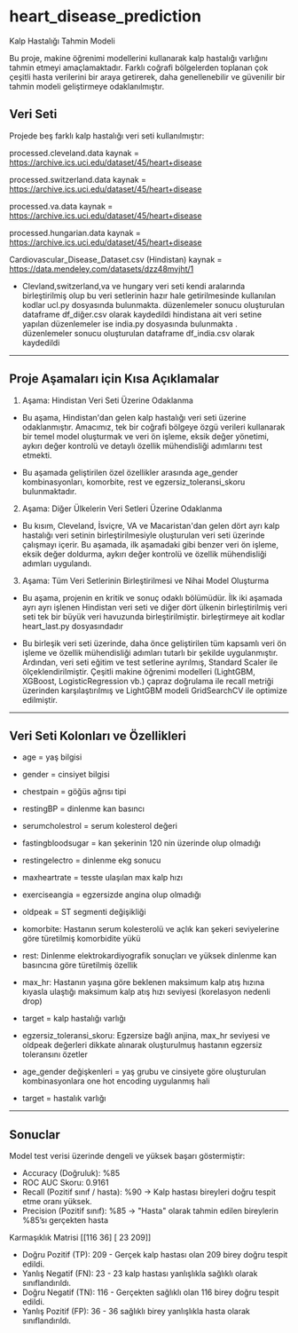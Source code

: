# heart_disease_prediction
Kalp Hastalığı Tahmin Modeli

Bu proje, makine öğrenimi modellerini kullanarak kalp hastalığı varlığını tahmin etmeyi amaçlamaktadır. Farklı coğrafi bölgelerden toplanan çok çeşitli hasta verilerini bir araya getirerek, daha genellenebilir ve güvenilir bir tahmin modeli geliştirmeye odaklanılmıştır. 

## Veri Seti
Projede beş farklı kalp hastalığı veri seti kullanılmıştır:

processed.cleveland.data 
kaynak = https://archive.ics.uci.edu/dataset/45/heart+disease

processed.switzerland.data
kaynak = https://archive.ics.uci.edu/dataset/45/heart+disease

processed.va.data
kaynak = https://archive.ics.uci.edu/dataset/45/heart+disease
 
processed.hungarian.data
kaynak = https://archive.ics.uci.edu/dataset/45/heart+disease

Cardiovascular_Disease_Dataset.csv (Hindistan)
kaynak = https://data.mendeley.com/datasets/dzz48mvjht/1


- Clevland,switzerland,va ve hungary veri seti kendi aralarında birleştirilmiş olup bu veri setlerinin hazır hale getirilmesinde kullanılan kodlar ucl.py dosyasında bulunmakta. düzenlemeler sonucu oluşturulan dataframe df_diğer.csv olarak kaydedildi
hindistana ait veri setine yapılan düzenlemeler ise india.py dosyasında bulunmakta . düzenlemeler sonucu oluşturulan dataframe df_india.csv olarak kaydedildi

---

## Proje Aşamaları için Kısa Açıklamalar

1. Aşama: Hindistan Veri Seti Üzerine Odaklanma
- Bu aşama, Hindistan'dan gelen kalp hastalığı veri seti üzerine odaklanmıştır. Amacımız, tek bir coğrafi bölgeye özgü verileri kullanarak bir temel model oluşturmak ve veri ön işleme, eksik değer yönetimi, aykırı değer kontrolü ve detaylı özellik mühendisliği adımlarını test etmekti.

- Bu aşamada geliştirilen özel özellikler arasında age_gender kombinasyonları, komorbite, rest ve egzersiz_toleransi_skoru bulunmaktadır.


2. Aşama: Diğer Ülkelerin Veri Setleri Üzerine Odaklanma
- Bu kısım, Cleveland, İsviçre, VA ve Macaristan'dan gelen dört ayrı kalp hastalığı veri setinin birleştirilmesiyle oluşturulan veri seti üzerinde çalışmayı içerir. Bu aşamada, ilk aşamadaki gibi benzer veri ön işleme, eksik değer doldurma, aykırı değer kontrolü ve özellik mühendisliği adımları uygulandı.


3. Aşama: Tüm Veri Setlerinin Birleştirilmesi ve Nihai Model Oluşturma
- Bu aşama, projenin en kritik ve sonuç odaklı bölümüdür. İlk iki aşamada ayrı ayrı işlenen Hindistan veri seti ve diğer dört ülkenin birleştirilmiş veri seti tek bir büyük veri havuzunda birleştirilmiştir. birleştirmeye ait kodlar heart_last.py dosyasındadır

- Bu birleşik veri seti üzerinde, daha önce geliştirilen tüm kapsamlı veri ön işleme ve özellik mühendisliği adımları tutarlı bir şekilde uygulanmıştır. Ardından, veri seti eğitim ve test setlerine ayrılmış, Standard Scaler ile ölçeklendirilmiştir. Çeşitli makine öğrenimi modelleri (LightGBM, XGBoost, LogisticRegression vb.) çapraz doğrulama ile recall metriği üzerinden karşılaştırılmış ve LightGBM modeli GridSearchCV ile optimize edilmiştir.


---

## Veri Seti Kolonları ve Özellikleri

- age = yaş bilgisi
- gender = cinsiyet bilgisi
- chestpain = göğüs ağrısı tipi
- restingBP = dinlenme kan basıncı
- serumcholestrol = serum kolesterol değeri
- fastingbloodsugar = kan şekerinin 120 nin üzerinde olup olmadığı
- restingelectro = dinlenme ekg sonucu
- maxheartrate = tesste ulaşılan max kalp hızı
- exerciseangia = egzersizde angina olup olmadığı
- oldpeak = ST segmenti değişikliği

- komorbite: Hastanın serum kolesterolü ve açlık kan şekeri seviyelerine göre türetilmiş komorbidite yükü
- rest: Dinlenme elektrokardiyografik sonuçları ve yüksek dinlenme kan basıncına göre türetilmiş özellik
- max_hr: Hastanın yaşına göre beklenen maksimum kalp atış hızına kıyasla ulaştığı maksimum kalp atış hızı seviyesi (korelasyon nedenli drop)
- target = kalp hastalığı varlığı
- egzersiz_toleransi_skoru: Egzersize bağlı anjina, max_hr seviyesi ve oldpeak değerleri dikkate alınarak oluşturulmuş hastanın egzersiz toleransını özetler
- age_gender değişkenleri = yaş grubu ve cinsiyete göre oluşturulan kombinasyonlara one hot encoding uygulanmış hali

- target = hastalık varlığı




---
## Sonuclar

Model test verisi üzerinde dengeli ve yüksek başarı göstermiştir:
- Accuracy (Doğruluk): %85
- ROC AUC Skoru: 0.9161 
- Recall (Pozitif sınıf / hasta): %90 → Kalp hastası bireyleri doğru tespit etme oranı yüksek.
- Precision (Pozitif sınıf): %85 → "Hasta" olarak tahmin edilen bireylerin %85’sı gerçekten hasta


Karmaşıklık Matrisi 
[[116  36]
 [ 23 209]]
 
- Doğru Pozitif (TP): 209 - Gerçek kalp hastası olan 209 birey doğru tespit edildi.
- Yanlış Negatif (FN): 23 - 23 kalp hastası yanlışlıkla sağlıklı olarak sınıflandırıldı.
- Doğru Negatif (TN): 116 - Gerçekten sağlıklı olan 116 birey doğru tespit edildi.
- Yanlış Pozitif (FP): 36 - 36 sağlıklı birey yanlışlıkla hasta olarak sınıflandırıldı.




















